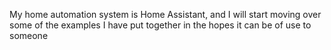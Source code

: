 My home automation system is Home Assistant, and I will start moving over some of the examples I have put together 
in the hopes it can be of use to someone